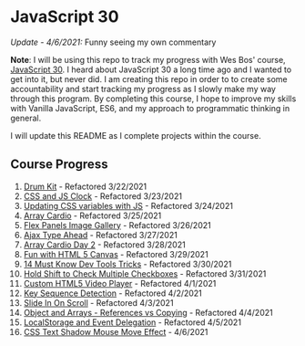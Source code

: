 # JavaScript 30

*Update - 4/6/2021:* Funny seeing my own commentary

**Note**: I will be using this repo to track my progress with Wes Bos' course, [JavaScript 30](https://javascript30.com/). I heard about JavaScript 30 a long time ago and I wanted to get into it, but never did. I am creating this repo in order to to create some accountability and start tracking my progress as I slowly make my way through this program. By completing this course, I hope to improve my skills with Vanilla JavaScript, ES6, and my approach to programmatic thinking in general.

I will update this README as I complete projects within the course.

## Course Progress

1. [Drum Kit](/1_drum_kit) - Refactored 3/22/2021
2. [CSS and JS Clock](2_css_js_clock) - Refactored 3/23/2021
3. [Updating CSS variables with JS](3_css_variables_js) - Refactored 3/24/2021
4. [Array Cardio](4_array_cardio) - Refactored 3/25/2021
5. [Flex Panels Image Gallery](5_flex_panel_gallery) - Refactored 3/26/2021
6. [Ajax Type Ahead](6_ajax_type_ahead) - Refactored 3/27/2021
7. [Array Cardio Day 2](7_array_cardio_2) - Refactored 3/28/2021
8. [Fun with HTML 5 Canvas](8_html5_canvas) - Refactored 3/29/2021
9. [14 Must Know Dev Tools Tricks](9_dev_tools) - Refactored 3/30/2021
10. [Hold Shift to Check Multiple Checkboxes](10_check_multiple_boxes) - Refactored 3/31/2021
11. [Custom HTML5 Video Player](11_custom_video_player) - Refactored 4/1/2021
12. [Key Sequence Detection](12_key_sequence_detection) - Refactored 4/2/2021
13. [Slide In On Scroll](13_slide_in_scroll) - Refactored 4/3/2021
14. [Object and Arrays - References vs Copying](14_references_vs_copying) - Refactored 4/4/2021
15. [LocalStorage and Event Delegation](15_localstorage) - Refactored 4/5/2021
16. [CSS Text Shadow Mouse Move Effect](16_mouse_move_shadow) - 4/6/2021
